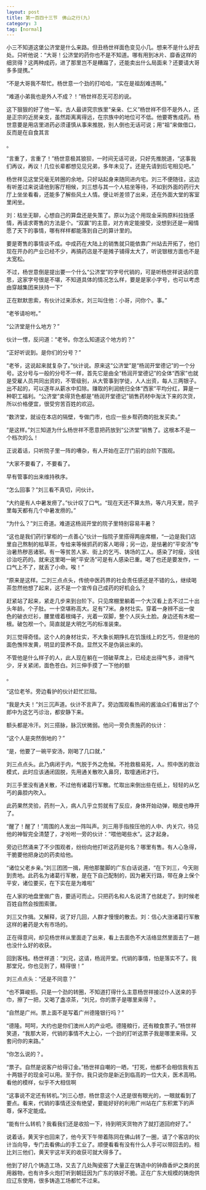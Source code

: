 ```yaml
---
layout: post
title: 第一百四十三节　佛山之行(九)
category: 3
tag: [normal]
---
```


小三不知道这堡公济堂是什么来路。但丑杨世祥面色变见小几。想来不是什么好去处。只听他说：“大哥！公济堂的药你也不是不知道。哪有用到冰片、靡香这样的细货得？这两种成药，进了那里岂不是糟蹋了，还能卖出什么局面来？还要请大哥多多提携。”

“不是大哥我不帮忙。杨世意一个劲的打哈哈，“实在是祖刮难违啊。”

“难道小弟我也是外人不成？！”杨世祥忍无可忍的说。

这下狠狠的好了他一军。古人最讲究宗族里“亲亲、仁义”杨世祥不但不是外人，还是正宗的近房亲支，虽然距离离得远，在宗族中的地位可不低。他要寄售成药。杨世意要是用店里进药必须谨慎从事来推脱，别人倒也无话可说；用“祖”来做借口，反而是在自食其言

。

“言重了，言重了！”杨世意极其狼狈，一时间无话可说，只好先推脱道，“这事我们再议，再议！几位长辈都想见见兄弟，多年未见了。还是先请到后宅相见吧。”

杨世祥见这堂兄毫无转圈的余地，只好站起身来随同进内宅。刘三不便随往，这边有听差过来说请他到客厅相候，刘三想与其一个人枯坐等待，不如到外面的药行大厅上坐坐看看，还能多了解些风土人情。便让听差领了出来，还在外面大堂的客室里闲坐。

刘：枯坐无聊，心想自己的算盘还是失策了。原以为这个用现金采购原料拉拢感情，再请求寄售的方法是个。“双赢”的主意，对方肯定能接受，没想到还是一厢情愿了天下的事情，哪有样样都能落到自己的算计里的。

要是寄售的事情谈不成。中成药在大陆上的销售就只能依靠广州站去开拓了，他们现在开办的产业已经不少，再搞药店是不是摊子铺得太大了，听说银根方面也不是太宽松。

不过，杨世意倒是提出要一个什么“公济堂”的字号代销的，可是听杨世祥说话的意思，这家字号很是不堪，不知道具体的情况怎么样，要是是家小字号，也可以考虑由穿越集团来扶持一下”

正在默默思索，有伙计过来添水，刘三叫住他：小哥，问你个。事。”

“老爷请吩咐。”

“公济堂是什么地方？”

伙计一愣，反问道：“老爷。你怎么知道这个地方的？”

“正好听说到。是你们的分号？”

“老爷，这说起来就复杂了。”伙计说。原来这“公济堂”是“杨润开堂德记”的一个分号。这分号与一般的分号不一样，首先它是由全“杨润开堂德记”的全体“西家”也就是受雇人员共同出资的，不管级别，从大管事到学徒，人人出资，每人三两银子。出不起的，可以逐年从薪水中扣除。赚取的利润统归全体“西家”平均分红，算是一种职工福利。“公济堂”卖得货色都是“杨润开堂德记”销售药材中淘汰下来的次货，所以价格便宜，很受穷苦百姓的欢迎。

“数济堂，就设在本店的隔壁，专做门市，也应一些乡帮药商的批发买卖。”

“是这样。”刘三知道为什么杨世祥不愿意把药放到“公济堂”销售了。这根本不是一个档次的么！

正说着话，只听院子里一阵的嘈杂，有人开始在正厅门前的台阶下围观。

“大家不要看了，不要看了。

早有管事的出来维持秩序。

“怎么回事？”刘三看不真切，问伙计。

“大约是有人中暑发痨了。”伙计叹了口气。“现在天还不算太热，等六月天里，院子里每天都有几个中暑发痨的。”

“为什么？”刘三奇道。难道这杨润开堂的院子里特别容易丰暑？

“这也是我们药行掌柜的一点善心”伙计一指院子里搭得两座席棚，“一边是我们店里自己熬制的枯草茶，专给来等候抓药的客人喝得；另一边，是怯暑的“平安汤”专治暑热秽恶诸邪。有一等贫苦人家、街上的乞丐、铸场的工人。感染了时瘦，没钱诊治吃药的。就来这里喝一碗“平安汤”可是有人感染已重。喝了也还是要发作，一口气上不了，就丢了小命。唉！”

“原来是这样。二刘三点点头，传统中医药界的社会责任感还是不错的么，继续喝茶忽然他想了起来，这不是一个宣传自己成药的好机会么？

赶紧站了起来，紧走几步来到台阶下。只见席棚里躺着一个大汉看上去不过二十出头年龄。个子肚。一十空堪称高大。足有"7米。身材壮实。穿着一身辨不出一俊色的破衣烂衫，腰里缠着根绳子，光着一双脚，整个人灰头土脸。身边还有木棍一根。破包袱一个。简直就是大明乞丐的标准装束。

刘三觉得奇怪。这个人的身材壮实，不大象长期挣扎在饥饿线上的乞丐，但是他的面色憔悴发黄，明显的营养不良。显然又不是伪装出来的。

不管他是什么样子的人，此人现在躺在一领破草席上，已经走出得气多，进得气少，牙关紧闭，面色苍白。刘三伸手摸了一下他的额

。

“这位老爷。旁边看护的伙计赶忙拦阻。

“我是大夫！”刘三沉声道。伙计不言声了。旁边围观看热闹的酱油众们看冒出了个郎中为这乞丐诊治，都安静下来。

额头都是冷汗。刘三搭脉，脉沉伏微弱。他问一旁负责施药的伙计：

“这个人是突然倒地的？”

“是，他要了一碗平安汤，刚喝了几口就，”

刘三点点头。此乃病闭于内，气脱于外之危候。不抢救极易死，人。照中医的救治模式，此时应该通闭固脱，先用通关散吹入鼻窍，取嚏通闭才行。

刘三手里没有通关散，不过他有诸葛行军散。忙取出来倒出些在纸上，轻轻的从乞丐的鼻腔内吹入。

此药果然灵验，药剂一入，病人几乎立剪就有了反应，身体开始动弹，眼皮也睁开了。

“醒了！醒了！”周围的人发出一阵叫声。刘三用手指按压他的人中、内关穴，待见他的神智完全清楚了，才吩咐一旁的伙计：“喂他喝些水”。这才起身。

旁边已然涌来了不少围观者，纷纷向他打听这药是何名？哪里有售。有人心急得，干脆要他把身边的药卖给他。

“诸位父老乡亲。”刘三团团一揖，用他那鳖脚的广东白话说道，“在下刘三，今天刚到贵地。此药名为诸葛行军散，是在下自己配制的，因为暑天行路，带在身上保个平安，诸位要买，在下实在是为难啦”

在人家的地盘里做广告，要适可而止。只把药名和人名说清了也就走了。到时候老百姓自然会按图索骤。

刘三又作揖。又解释，说了好几回，人群才慢慢的散去。刘：信心大涨诸葛行军散这样的暑药是大有市场的。

正在得意间，却见杨世祥从里面走了出来，看上去面色不大活络显然里面去了一趟也没什么好的收获。

回到客栈。杨世祥道：“刘兄，这请，杨润开堂。代销的事情，怕是落实不了。我那堂兄，你也见到了，精得很！”

刘三点点头：“还是不同意？”

“也不算峻拒。只是一个劲的转圈，不知道打得什么主意杨世祥接过仆人送来的手巾，擦了一把，又喝了盏凉茶，“刘兄，你的票子是哪里来得？。

“自然是广州。票上面不是写着广州德隆银行吗？”

“德隆。呵呵，大约也是你们澳州人的产业吧。德隆粮行，还有粮食票子。”杨世祥笑道，“我那大哥，代销的事情不大上心，一个劲的打听这票子我是哪里来得。又套问你的来路。”

“你怎么说的？。

“票子。自然是说客户给得订金。”杨世祥自嘲的一晒，“打死，他都不会相信我有五十两银子的现金可以用。至于你，我只说你是新近到临高的一位大夫，医术高明。看他的模样，似乎不大相信啊

“这事说不定还有转机。”刘三心想，杨世意这个人还是很有眼光的，一眼就看到了要点。看来，代销的事情还没有绝望，要能好好的利用广州站在广东积累下的声尊，保不定能成。

“能有什么转机？我看我们还是收拾一下，待到明天货物齐了就打道回府好了。”

说着话，黄天宇也回来了，他今天下午带着陈同在佛山转了一圈，请了个客店的伙计当向导，专门去看佛山的手工业了。顺便看看有没有什么人手可以带回去的。相比刘三他们，黄天宇这半天的收获可就大得多了。

他到了好几个铸造工场，又去了几处陶瓷窑了大量正在铸造中的钟鼎香炉之类的民用器物，也有许多火炮打听到朝廷因为广东的铁好不脆。正在广东大规模的铸炮供应辽东使用，很多铸造工场都忙不过来。